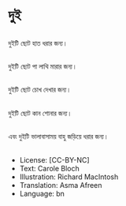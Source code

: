 # দুই

##
দুইটি ছোট হাত ধরার জন্য।

##


##
দুইটি ছোট পা লাথি মারার জন্য।

##


##
দুইটি ছোট চোখ দেখার জন্য।

##


##
দুইটি ছোট কান শোনার জন্য।

##


##
এবং দুইটি ভালাবাসাময় বাহু জড়িয়ে ধরার জন্য।

##


##
* License: [CC-BY-NC]
* Text: Carole Bloch
* Illustration: Richard MacIntosh
* Translation: Asma Afreen
* Language: bn
